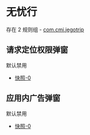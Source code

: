 # 无忧行

存在 2 规则组 - [com.cmi.jegotrip](/src/apps/com.cmi.jegotrip.ts)

## 请求定位权限弹窗

默认禁用

- [快照-0](https://i.gkd.li/import/13232766)

## 应用内广告弹窗

默认禁用

- [快照-0](https://i.gkd.li/import/13631904)
